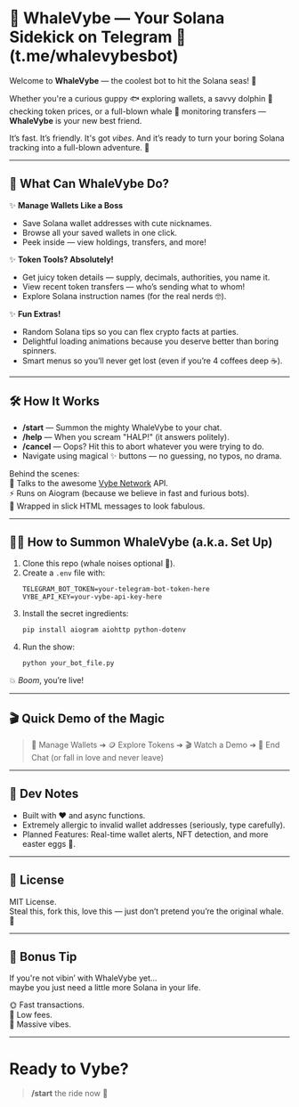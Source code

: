 
# 🐳 WhaleVybe — Your Solana Sidekick on Telegram 🚀(t.me/whalevybesbot)

Welcome to **WhaleVybe** — the coolest bot to hit the Solana seas! 🌊

Whether you're a curious guppy 🐟 exploring wallets, a savvy dolphin 🐬 checking token prices, or a full-blown whale 🐋 monitoring transfers — **WhaleVybe** is your new best friend.  

It’s fast. It’s friendly. It's got *vibes*. And it’s ready to turn your boring Solana tracking into a full-blown adventure. 🧭

---

## 🎯 What Can WhaleVybe Do?

✨ **Manage Wallets Like a Boss**
- Save Solana wallet addresses with cute nicknames.
- Browse all your saved wallets in one click.
- Peek inside — view holdings, transfers, and more!

✨ **Token Tools? Absolutely!**
- Get juicy token details — supply, decimals, authorities, you name it.
- View recent token transfers — who’s sending what to whom!
- Explore Solana instruction names (for the real nerds 🤓).

✨ **Fun Extras!**
- Random Solana tips so you can flex crypto facts at parties.
- Delightful loading animations because you deserve better than boring spinners.
- Smart menus so you’ll never get lost (even if you’re 4 coffees deep ☕).

---

## 🛠️ How It Works

- **/start** — Summon the mighty WhaleVybe to your chat.
- **/help** — When you scream "HALP!" (it answers politely).
- **/cancel** — Oops? Hit this to abort whatever you were trying to do.
- Navigate using magical ✨ buttons — no guessing, no typos, no drama.

Behind the scenes:  
🔗 Talks to the awesome [Vybe Network](https://vybenetwork.xyz/) API.  
⚡ Runs on Aiogram (because we believe in fast and furious bots).  
🌈 Wrapped in slick HTML messages to look fabulous.

---

## 🧙‍♂️ How to Summon WhaleVybe (a.k.a. Set Up)

1. Clone this repo (whale noises optional 🐋).
2. Create a `.env` file with:
   ```
   TELEGRAM_BOT_TOKEN=your-telegram-bot-token-here
   VYBE_API_KEY=your-vybe-api-key-here
   ```
3. Install the secret ingredients:
   ```bash
   pip install aiogram aiohttp python-dotenv
   ```
4. Run the show:
   ```bash
   python your_bot_file.py
   ```

💥 *Boom*, you’re live!

---

## 🎬 Quick Demo of the Magic
> 💼 Manage Wallets ➔ 🪙 Explore Tokens ➔ 🎬 Watch a Demo ➔ 👋 End Chat (or fall in love and never leave)

---

## 🐣 Dev Notes

- Built with ❤️ and async functions.
- Extremely allergic to invalid wallet addresses (seriously, type carefully).
- Planned Features: Real-time wallet alerts, NFT detection, and more easter eggs 🥚.

---

## 📜 License
MIT License.  
Steal this, fork this, love this — just don’t pretend you’re the original whale. 🐳

---

## 🐋 Bonus Tip
If you're not vibin’ with WhaleVybe yet...  
maybe you just need a little more Solana in your life.

🌞 Fast transactions.  
🌊 Low fees.  
🐳 Massive vibes.

---

# Ready to Vybe?  
> **/start** the ride now 🚀

